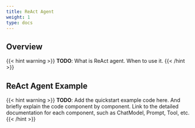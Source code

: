 ```yaml
---
title: ReAct Agent
weight: 1
type: docs
---
```

<!--
Licensed to the Apache Software Foundation (ASF) under one
or more contributor license agreements.  See the NOTICE file
distributed with this work for additional information
regarding copyright ownership.  The ASF licenses this file
to you under the Apache License, Version 2.0 (the
"License"); you may not use this file except in compliance
with the License.  You may obtain a copy of the License at

  http://www.apache.org/licenses/LICENSE-2.0

Unless required by applicable law or agreed to in writing,
software distributed under the License is distributed on an
"AS IS" BASIS, WITHOUT WARRANTIES OR CONDITIONS OF ANY
KIND, either express or implied.  See the License for the
specific language governing permissions and limitations
under the License.
-->

## Overview

{{< hint warning >}}
**TODO**: What is ReAct agent. When to use it.
{{< /hint >}}

## ReAct Agent Example

{{< hint warning >}}
**TODO**: Add the quickstart example code here. And briefly explain the code component by component. Link to the detailed documentation for each component, such as ChatModel, Prompt, Tool, etc.
{{< /hint >}}

